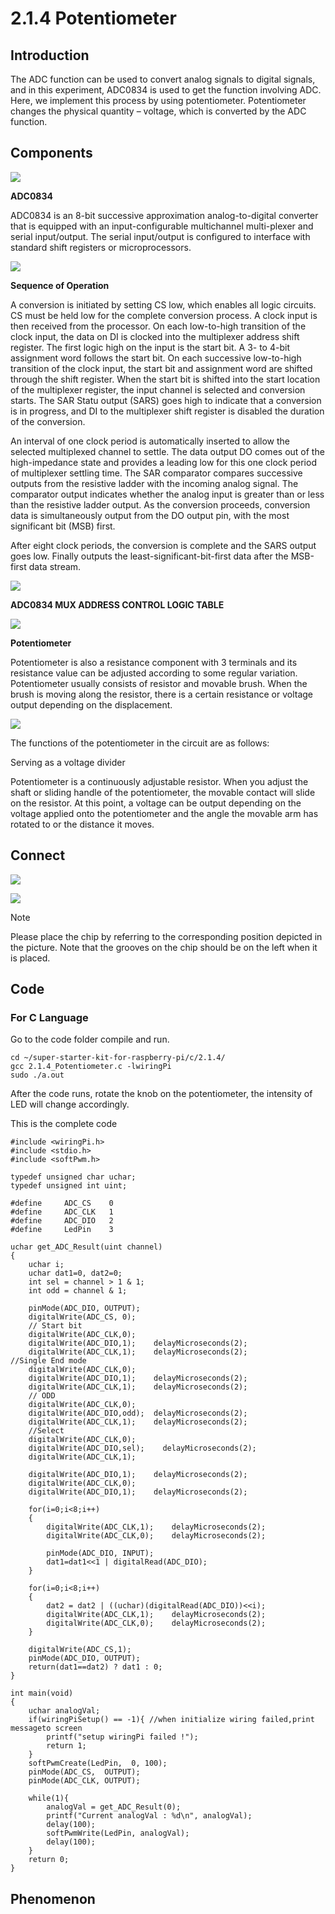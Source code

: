
# 2.1.4 Potentiometer

## Introduction

The ADC function can be used to convert analog signals to digital signals, and in this experiment, ADC0834 is used to get the function involving ADC. Here, we implement this process by using potentiometer. Potentiometer changes the physical quantity – voltage, which is converted by the ADC function.

## Components

![](./img/list_2.1.4_potentiometer.png)

**ADC0834**

ADC0834 is an 8-bit successive approximation analog-to-digital converter that is equipped with an input-configurable multichannel multi-plexer and serial input/output. The serial input/output is configured to interface with standard shift registers or microprocessors.

![](./img/image309.png)

**Sequence of Operation**

A conversion is initiated by setting CS low, which enables all logic circuits. CS must be held low for the complete conversion process. A clock input is then received from the processor. On each low-to-high transition of the clock input, the data on DI is clocked into the multiplexer address shift register. The first logic high on the input is the start bit. A 3- to 4-bit assignment word follows the start bit. On each successive low-to-high transition of the clock input, the start bit and assignment word are shifted through the shift register. When the start bit is shifted into the start location of the multiplexer register, the input channel is selected and conversion starts. The SAR Statu output (SARS) goes high to indicate that a conversion is in progress, and DI to the multiplexer shift register is disabled the duration of the conversion.

An interval of one clock period is automatically inserted to allow the selected multiplexed channel to settle. The data output DO comes out of the high-impedance state and provides a leading low for this one clock period of multiplexer settling time. The SAR comparator compares successive outputs from the resistive ladder with the incoming analog signal. The comparator output indicates whether the analog input is greater than or less than the resistive ladder output. As the conversion proceeds, conversion data is simultaneously output from the DO output pin, with the most significant bit (MSB) first.

After eight clock periods, the conversion is complete and the SARS output goes low. Finally outputs the least-significant-bit-first data after the MSB-first data stream.

![](./img/image175.png)

**ADC0834 MUX ADDRESS CONTROL LOGIC TABLE**

![](./img/image176.png)

**Potentiometer**

Potentiometer is also a resistance component with 3 terminals and its resistance value can be adjusted according to some regular variation. Potentiometer usually consists of resistor and movable brush. When the brush is moving along the resistor, there is a certain resistance or voltage output depending on the displacement.

![](./img/image310.png)

The functions of the potentiometer in the circuit are as follows:

Serving as a voltage divider

Potentiometer is a continuously adjustable resistor. When you adjust the shaft or sliding handle of the potentiometer, the movable contact will slide on the resistor. At this point, a voltage can be output depending on the voltage applied onto the potentiometer and the angle the movable arm has rotated to or the distance it moves.

## Connect

![](./img/image312.png)

![](./img/image180.png)

> [!NOTE]
>
> Please place the chip by referring to the corresponding position depicted in the picture. Note that the grooves on the chip should be on the left when it is placed.

## Code

### For  C  Language

Go to the code folder compile and run.

```
cd ~/super-starter-kit-for-raspberry-pi/c/2.1.4/
gcc 2.1.4_Potentiometer.c -lwiringPi
sudo ./a.out
```

After the code runs, rotate the knob on the potentiometer, the intensity of LED will change accordingly.

This is the complete code

```
#include <wiringPi.h>
#include <stdio.h>
#include <softPwm.h>

typedef unsigned char uchar;
typedef unsigned int uint;

#define     ADC_CS    0
#define     ADC_CLK   1
#define     ADC_DIO   2
#define     LedPin    3

uchar get_ADC_Result(uint channel)
{
    uchar i;
    uchar dat1=0, dat2=0;
    int sel = channel > 1 & 1;
    int odd = channel & 1;

    pinMode(ADC_DIO, OUTPUT);
    digitalWrite(ADC_CS, 0);
    // Start bit
    digitalWrite(ADC_CLK,0);
    digitalWrite(ADC_DIO,1);    delayMicroseconds(2);
    digitalWrite(ADC_CLK,1);    delayMicroseconds(2);
//Single End mode
    digitalWrite(ADC_CLK,0);
    digitalWrite(ADC_DIO,1);    delayMicroseconds(2);
    digitalWrite(ADC_CLK,1);    delayMicroseconds(2);
    // ODD
    digitalWrite(ADC_CLK,0);
    digitalWrite(ADC_DIO,odd);  delayMicroseconds(2);
    digitalWrite(ADC_CLK,1);    delayMicroseconds(2);
    //Select
    digitalWrite(ADC_CLK,0);
    digitalWrite(ADC_DIO,sel);    delayMicroseconds(2);
    digitalWrite(ADC_CLK,1);

    digitalWrite(ADC_DIO,1);    delayMicroseconds(2);
    digitalWrite(ADC_CLK,0);
    digitalWrite(ADC_DIO,1);    delayMicroseconds(2);

    for(i=0;i<8;i++)
    {
        digitalWrite(ADC_CLK,1);    delayMicroseconds(2);
        digitalWrite(ADC_CLK,0);    delayMicroseconds(2);

        pinMode(ADC_DIO, INPUT);
        dat1=dat1<<1 | digitalRead(ADC_DIO);
    }

    for(i=0;i<8;i++)
    {
        dat2 = dat2 | ((uchar)(digitalRead(ADC_DIO))<<i);
        digitalWrite(ADC_CLK,1);    delayMicroseconds(2);
        digitalWrite(ADC_CLK,0);    delayMicroseconds(2);
    }

    digitalWrite(ADC_CS,1);
    pinMode(ADC_DIO, OUTPUT);
    return(dat1==dat2) ? dat1 : 0;
}

int main(void)
{
    uchar analogVal;
    if(wiringPiSetup() == -1){ //when initialize wiring failed,print messageto screen
        printf("setup wiringPi failed !");
        return 1;
    }
    softPwmCreate(LedPin,  0, 100);
    pinMode(ADC_CS,  OUTPUT);
    pinMode(ADC_CLK, OUTPUT);

    while(1){
        analogVal = get_ADC_Result(0);
        printf("Current analogVal : %d\n", analogVal);
        delay(100);
        softPwmWrite(LedPin, analogVal);
        delay(100);
    }
    return 0;
}
```

## Phenomenon
